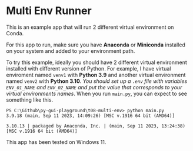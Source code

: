 # Multi Env Runner

This is an example app that will run 2 different virtual environment on Conda.

For this app to run, make sure you have **Anaconda** or **Miniconda** installed on your system and added to your environment path.

To try this example, ideally you should have 2 different virtual environment installed with different version of Python.
For example, I have virtual enviroment named `venv1` with **Python 3.9**
 and another virtual environment named `venv2` with **Python 3.10**.
*You should set up a `.env` file with variables `ENV_01_NAME` and `ENV_02_NAME` and put the value that corresponds to your virtual environments names*.
When you run `main.py`, you can expect to see something like this.
```
PS C:\Github\py-gui-playground\t08-multi-env> python main.py
3.9.18 (main, Sep 11 2023, 14:09:26) [MSC v.1916 64 bit (AMD64)]

3.10.13 | packaged by Anaconda, Inc. | (main, Sep 11 2023, 13:24:38) [MSC v.1916 64 bit (AMD64)]
```

This app has been tested on Windows 11.